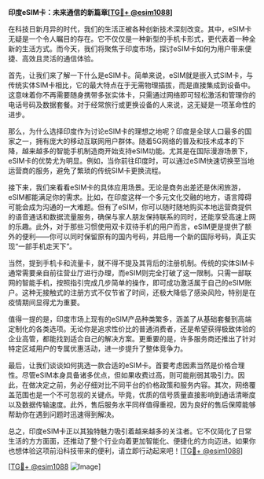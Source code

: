 **印度eSIM卡：未来通信的新篇章[[TG💪+ @esim1088](https://t.me/s/esim1088)]**

在科技日新月异的时代，我们的生活正被各种创新技术深刻改变。其中，eSIM卡无疑是一个令人瞩目的存在。它不仅仅是一种新型的手机卡形式，更代表着一种全新的生活方式。而今天，我们将聚焦于印度市场，探讨eSIM卡如何为用户带来便捷、高效且灵活的通信体验。

首先，让我们来了解一下什么是eSIM卡。简单来说，eSIM就是嵌入式SIM卡，与传统实体SIM卡相比，它的最大特点在于无需物理插拔，而是直接集成到设备中。这意味着你不再需要随身携带多张实体卡，只需通过网络即可轻松激活和管理你的电话号码及数据套餐。对于经常旅行或更换设备的人来说，这无疑是一项革命性的进步。

那么，为什么选择印度作为讨论eSIM卡的理想之地呢？印度是全球人口最多的国家之一，拥有庞大的移动互联网用户群体。随着5G网络的普及和技术成本的下降，越来越多的智能手机制造商开始支持eSIM功能。尤其是在国际漫游场景下，eSIM卡的优势尤为明显。例如，当你前往印度时，可以通过eSIM快速切换至当地运营商的服务，避免了繁琐的传统SIM卡更换流程。

接下来，我们来看看eSIM卡的具体应用场景。无论是商务出差还是休闲旅游，eSIM都能满足你的需求。比如，在印度这样一个多元文化交融的地方，语言障碍可能会成为沟通的一大难题。但有了eSIM，你可以随时随地购买本地运营商提供的语音通话和数据流量服务，确保与家人朋友保持联系的同时，还能享受高速上网的乐趣。此外，对于那些习惯使用双卡双待手机的用户而言，eSIM更是提供了额外的便利——你可以同时保留原有的国内号码，并启用一个新的国际号码，真正实现“一部手机走天下”。

当然，提到手机卡和流量卡，就不得不提及其背后的注册机制。传统的实体SIM卡通常需要亲自前往营业厅进行办理，而eSIM则完全打破了这一限制。只需一部联网的智能手机，按照指引完成几步简单的操作，即可成功激活属于自己的eSIM账户。这种无接触式的注册方式不仅节省了时间，还极大降低了感染风险，特别是在疫情期间显得尤为重要。

值得一提的是，印度市场上现有的eSIM产品种类繁多，涵盖了从基础套餐到高端定制化的各类选项。无论你是追求性价比的普通消费者，还是希望获得极致体验的企业高管，都能找到适合自己的解决方案。更重要的是，许多服务商还推出了针对特定区域用户的专属优惠活动，进一步提升了整体竞争力。

最后，让我们谈谈如何挑选一款合适的eSIM卡。首要考虑因素当然是价格合理性。尽管eSIM本身具备诸多优点，但如果收费过高，则可能削弱其吸引力。因此，在做决定之前，务必仔细对比不同平台的价格政策和服务内容。其次，网络覆盖范围也是一个不可忽视的关键点。毕竟，优质的信号质量直接影响到通话清晰度以及数据传输速度。此外，售后服务水平同样值得重视，因为良好的售后保障能够帮助你在遇到问题时迅速得到解决。

总之，印度eSIM卡正以其独特魅力吸引着越来越多的关注者。它不仅简化了日常生活的方方面面，还推动了整个行业向着更加智能化、便捷化的方向迈进。如果你也想体验这项前沿科技带来的便利，请立即行动起来吧！[[TG💪+ @esim1088](https://t.me/s/esim1088)]

[[TG💪+ @esim1088](https://t.me/s/esim1088) ![Image](https://i.postimg.cc/4NQfJmqS/Snipaste-2025-05-13-00-14-12.png)]